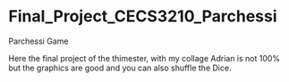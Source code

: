 # Final_Project_CECS3210_Parchessi


Parchessi Game

Here the final project of the thimester, with my collage Adrian is not  100% but 
the graphics are good and you can also shuffle the Dice.
